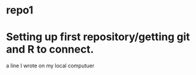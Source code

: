 # repo1
# Setting up first repository/getting git and R to connect. 
a line I wrote on my local computuer
